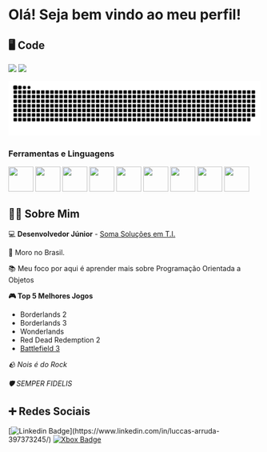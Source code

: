 # Olá! Seja bem vindo ao meu perfil!

## 🖥️ Code
<div>
          <img loading="lazy" height=180em src="https://github-readme-stats.vercel.app/api?username=LuccasArruda&show_icons=true&bg_color=00000000">
          <img loading="lazy" height=180em  src="https://github-readme-stats.vercel.app/api/top-langs/?username=LuccasArruda&layout=compact&show_icons=true&bg_color=00000000">
</div>

![Snake animation](https://raw.githubusercontent.com/LuccasArruda/LuccasArruda/output/snake.svg)

### Ferramentas e Linguagens
<img src="https://cdn.jsdelivr.net/gh/devicons/devicon/icons/git/git-plain.svg" width="50" height="50" >  <img width="50" height="50" src="https://cdn-icons-png.flaticon.com/512/5968/5968252.png"> <img src="https://cdn.jsdelivr.net/gh/devicons/devicon/icons/oracle/oracle-original.svg" width="50" height="50"> <img src="https://cdn.jsdelivr.net/gh/devicons/devicon/icons/html5/html5-original.svg" width="50" height="50"> <img src="https://cdn.jsdelivr.net/gh/devicons/devicon/icons/css3/css3-original.svg" width="50" height="50"> <img src="https://cdn.jsdelivr.net/gh/devicons/devicon/icons/bootstrap/bootstrap-original.svg" width="50" height="50"/> <img src="https://cdn.jsdelivr.net/gh/devicons/devicon/icons/codeigniter/codeigniter-plain.svg" width="50" height="50"> <img src="https://cdn.jsdelivr.net/gh/devicons/devicon/icons/php/php-plain.svg" width="50" height="50">  <img src="https://cdn.jsdelivr.net/gh/devicons/devicon/icons/c/c-original.svg" width="50" height="50"/>
          
          
          
          
          
## 👨‍💻 Sobre Mim
:computer: **Desenvolvedor Júnior** - [Soma Soluções em T.I.](https://github.com/org-somasolucoes)

:house_with_garden: Moro no Brasil.

:books: Meu foco por aqui é aprender mais sobre Programação Orientada a Objetos

**🎮 Top 5 Melhores Jogos**

- Borderlands 2
- Borderlands 3
- Wonderlands
- Red Dead Redemption 2
- [Battlefield 3](https://battlelog.battlefield.com/bf3/soldier/XxL3M4OxX/stats/388852596/xbox360/)

_🪨 Nois é do Rock_

_🛡️ SEMPER FIDELIS_

## ➕ Redes Sociais

[![Linkedin Badge](https://img.shields.io/badge/-LinkedIn-blue?style=flat-square&logo=Linkedin&logoColor=white&link=[LINK_LINKEDIN](https://www.linkedin.com/in/luccas-arruda-397373245/)https://www.linkedin.com/in/luccas-arruda-397373245/)](https://www.linkedin.com/in/luccas-arruda-397373245/)
[![Xbox Badge](https://img.shields.io/badge/Xbox-107C10?style=flat-square&logo=Xbox)](https://account.xbox.com/pt-BR/Profile?xr=mebarnav&csrf=8Xj8AC7fTjd8deBqaIdENdHrm5rFXeLp-MVqKp_p1KbT_CJ153C5F2CN9ClIhNUbQIrXiZJZ4_p9drz0aVNDQl48spM1&wa=wsignin1.0)
